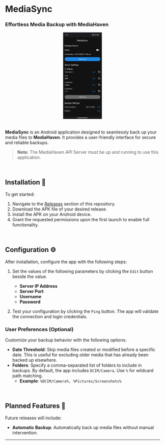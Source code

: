 # MediaSync

### Effortless Media Backup with MediaHaven

<div align="center">
  <img src="./docs/assets/mediasync-main.png" alt="MediaSync Application" width="25%">
</div>
<br>

**MediaSync** is an Android application designed to seamlessly back up your media files to **MediaHaven**. It provides a user-friendly interface for secure and reliable backups.  

> **Note**: The MediaHaven API Server must be up and running to use this application.

<br>

## Installation 🚀

To get started:  
1. Navigate to the [Releases](https://github.com/omkar-sutar/MediaSync/releases) section of this repository.  
2. Download the APK file of your desired release.  
3. Install the APK on your Android device.  
4. Grant the requested permissions upon the first launch to enable full functionality.  

<br>

## Configuration ⚙️

After installation, configure the app with the following steps:  
1. Set the values of the following parameters by clicking the `Edit` button beside the value. 
   - **Server IP Address**  
   - **Server Port**  
   - **Username**  
   - **Password**  

2. Test your configuration by clicking the `Ping` button. The app will validate the connection and login credentials.  


### User Preferences (Optional)

Customize your backup behavior with the following options:  
- **Date Threshold**: Skip media files created or modified before a specific date. This is useful for excluding older media that has already been backed up elsewhere.  
- **Folders**: Specify a comma-separated list of folders to include in backups. By default, the app includes `DCIM/Camera`. Use `%` for wildcard path matching.  
  - **Example**: `%DCIM/Camera%, %Pictures/Screenshots%`  

<br>

## Planned Features 📃️

Future releases will include:  
- **Automatic Backup**: Automatically back up media files without manual intervention.  

---

